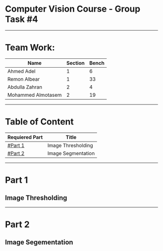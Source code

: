 # Computer Vision Course - Group Task #4

---

# Team Work:

| Name | Section | Bench |
| ----------- | ----------- | ----------- |
| Ahmed Adel | 1 | 6 |
| Remon Albear | 1 | 33 |
| Abdulla Zahran | 2 | 4 |
| Mohammed Almotasem | 2 | 19 |

---

# Table of Content

| Requiered Part | Title |
| ----------- | ----------- |
| [#Part 1](#part-1) | Image Thresholding |
| [#Part 2](#part-2) | Image Segmentation |




---

# Part 1

## Image Thresholding



---

# Part 2 

## Image Segementation

